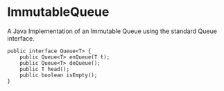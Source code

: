 # ImmutableQueue
A Java Implementation of an Immutable Queue using the standard Queue interface.

```
public interface Queue<T> {
    public Queue<T> enQueue(T t);
    public Queue<T> deQueue();
    public T head();
    public boolean isEmpty();
}
```
